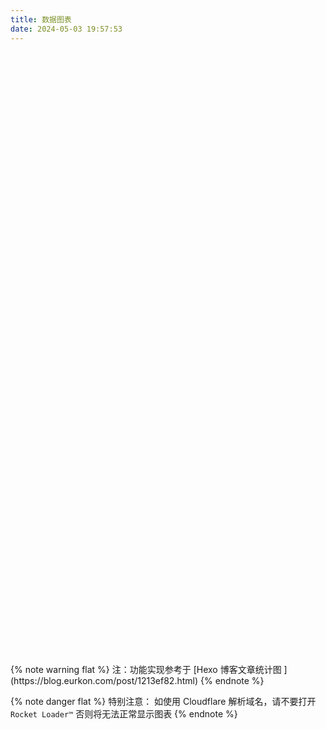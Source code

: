 ```yaml
---
title: 数据图表
date: 2024-05-03 19:57:53
---
```


<!-- 文章发布时间统计图 -->
<div id="posts-chart" data-start="2023-10" style="border-radius: 8px; height: 300px; padding: 10px;"></div>
<!-- 文章标签统计图 -->
<div id="tags-chart" data-length="10" style="border-radius: 8px; height: 300px; padding: 10px;"></div>
<!-- 文章分类统计图 -->
<div id="categories-chart" data-parent="true" style="border-radius: 8px; height: 300px; padding: 10px;"></div>

<br>
{% note warning flat %}
注：功能实现参考于 [Hexo 博客文章统计图 ](https://blog.eurkon.com/post/1213ef82.html)
{% endnote %}

{% note danger flat %}
特别注意：
如使用 Cloudflare 解析域名，请不要打开 `Rocket Loader™` 否则将无法正常显示图表
{% endnote %}